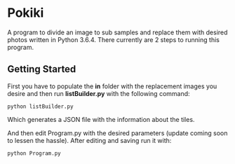 # Pokiki

A program to divide an image to sub samples and replace them with desired photos written in Python 3.6.4. There currently are 2 steps to running this program. 

## Getting Started

First you have to populate the **in** folder with the replacement images you desire and then run **listBuilder.py** with the following command:

```
python listBuilder.py
```

Which generates a JSON file with the information about the tiles.

And then edit Program.py with the desired parameters (update coming soon to lessen the hassle). After editing and saving run it with:

```
python Program.py
```
